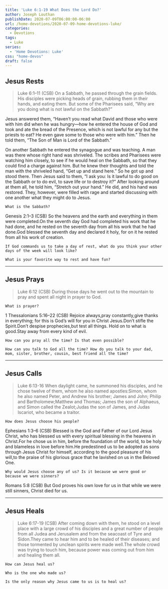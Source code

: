 ```yaml
---
title: 'Luke 6:1-19 What Does the Lord Do?'
author: Joseph Louthan
publishDate: 2020-07-09T06:00:00-06:00
url: /home-devotions/2020-07-09-home-devotions-luke/
categories:
  - Devotions
tags:
  - Luke
series:
  - 'Home Devotions: Luke'
css: "home-devos"
draft: false
---
```


## Jesus Rests

>Luke 6:1–11 (CSB) On a Sabbath, he passed through the grain fields. His disciples were picking heads of grain, rubbing them in their hands, and eating them. But some of the Pharisees said, “Why are you doing what is not lawful on the Sabbath?”

Jesus answered them, “Haven’t you read what David and those who were with him did when he was hungry—how he entered the house of God and took and ate the bread of the Presence, which is not lawful for any but the priests to eat? He even gave some to those who were with him.” Then he told them, “The Son of Man is Lord of the Sabbath.”

On another Sabbath he entered the synagogue and was teaching. A man was there whose right hand was shriveled. The scribes and Pharisees were watching him closely, to see if he would heal on the Sabbath, so that they could find a charge against him. But he knew their thoughts and told the man with the shriveled hand, “Get up and stand here.” So he got up and stood there. Then Jesus said to them, “I ask you: Is it lawful to do good on the Sabbath or to do evil, to save life or to destroy it?” After looking around at them all, he told him, “Stretch out your hand.” He did, and his hand was restored. They, however, were filled with rage and started discussing with one another what they might do to Jesus.

```text
What is the Sabbath?
```

Genesis 2:1–3 (CSB) So the heavens and the earth and everything in them were completed.On the seventh day God had completed his work that he had done, and he rested on the seventh day from all his work that he had done.God blessed the seventh day and declared it holy, for on it he rested from all his work of creation.

```text
If God commands us to take a day of rest, what do you think your other days of the week will look like?

What is your favorite way to rest and have fun?
```

------

## Jesus Prays

>Luke 6:12 (CSB) During those days he went out to the mountain to pray and spent all night in prayer to God.

```text
What is prayer?
```

1 Thessalonians 5:16–22 (CSB) Rejoice always,pray constantly,give thanks in everything; for this is God’s will for you in Christ Jesus.Don’t stifle the Spirit.Don’t despise prophecies,but test all things. Hold on to what is good.Stay away from every kind of evil.

```text
How can you pray all the time? Is that even possible?

How can you talk to God all the time? How do you talk to your dad, mom, sister, brother, cousin, best friend all the time?
```

------

## Jesus Calls

>Luke 6:13-16 When daylight came, he summoned his disciples, and he chose twelve of them, whom he also named apostles:Simon, whom he also named Peter, and Andrew his brother; James and John; Philip and Bartholomew;Matthew and Thomas; James the son of Alphaeus, and Simon called the Zealot;Judas the son of James, and Judas Iscariot, who became a traitor.

```text
How does Jesus choose his people?
```

Ephesians 1:3–6 (CSB) Blessed is the God and Father of our Lord Jesus Christ, who has blessed us with every spiritual blessing in the heavens in Christ.For he chose us in him, before the foundation of the world, to be holy and blameless in love before him.He predestined us to be adopted as sons through Jesus Christ for himself, according to the good pleasure of his will,to the praise of his glorious grace that he lavished on us in the Beloved One.

```text
Why would Jesus choose any of us? Is it because we were good or because we were sinners?
```

Romans 5:8 (CSB) But God proves his own love for us in that while we were still sinners, Christ died for us.

------

## Jesus Heals

>Luke 6:17-19 (CSB) After coming down with them, he stood on a level place with a large crowd of his disciples and a great number of people from all Judea and Jerusalem and from the seacoast of Tyre and Sidon.They came to hear him and to be healed of their diseases; and those tormented by unclean spirits were made well.The whole crowd was trying to touch him, because power was coming out from him and healing them all.

```text
How can Jesus heal us?

Who is the one who made us?

Is the only reason why Jesus came to us is to heal us?
```
